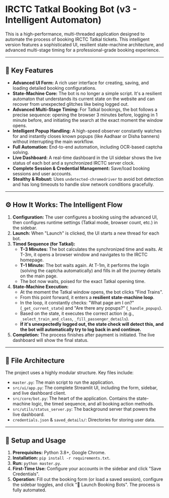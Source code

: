 # IRCTC Tatkal Booking Bot (v3 - Intelligent Automaton)

This is a high-performance, multi-threaded application designed to automate the process of booking IRCTC Tatkal tickets. This intelligent version features a sophisticated UI, resilient state-machine architecture, and advanced multi-stage timing for a professional-grade booking experience.

---

## 🌟 Key Features

- **Advanced UI Form:** A rich user interface for creating, saving, and loading detailed booking configurations.
- **State-Machine Core:** The bot is no longer a simple script. It's a resilient automaton that understands its current state on the website and can recover from unexpected glitches like being logged out.
- **Advanced Multi-Stage Timing:** For Tatkal bookings, the bot follows a precise sequence: opening the browser 3 minutes before, logging in 1 minute before, and initiating the search at the exact moment the window opens.
- **Intelligent Popup Handling:** A high-speed observer constantly watches for and instantly closes known popups (like Aadhaar or Disha banners) without interrupting the main workflow.
- **Full Automation:** End-to-end automation, including OCR-based captcha solving.
- **Live Dashboard:** A real-time dashboard in the UI sidebar shows the live status of each bot and a synchronized IRCTC server clock.
- **Complete Session & Credential Management:** Save/load booking sessions and user accounts.
- **Stealthy & Robust:** Uses `undetected-chromedriver` to avoid bot detection and has long timeouts to handle slow network conditions gracefully.

---

## ⚙️ How It Works: The Intelligent Flow

1.  **Configuration:** The user configures a booking using the advanced UI, then configures runtime settings (Tatkal mode, browser count, etc.) in the sidebar.
2.  **Launch:** When "Launch" is clicked, the UI starts a new thread for each bot.
3.  **Timed Sequence (for Tatkal):**
    -   **T-3 Minutes:** The bot calculates the synchronized time and waits. At T-3m, it opens a browser window and navigates to the IRCTC homepage.
    -   **T-1 Minute:** The bot waits again. At T-1m, it performs the login (solving the captcha automatically) and fills in all the journey details on the main page.
    -   The bot now waits, poised for the exact Tatkal opening time.
4.  **State-Machine Execution:**
    -   At the moment the Tatkal window opens, the bot clicks "Find Trains".
    -   From this point forward, it enters a **resilient state-machine loop**.
    -   In the loop, it constantly checks: "What page am I on?" (`_get_current_state`) and "Are there any popups?" (`_handle_popups`).
    -   Based on the state, it executes the correct action (e.g., `_select_train_and_class`, `_fill_passenger_details`).
    -   **If it's unexpectedly logged out, the state check will detect this, and the bot will automatically try to log back in and continue.**
5.  **Completion:** The process finishes after payment is initiated. The live dashboard will show the final status.

---

## 📂 File Architecture

The project uses a highly modular structure. Key files include:
-   `master.py`: The main script to run the application.
-   `src/ui/app.py`: The complete Streamlit UI, including the form, sidebar, and live dashboard client.
-   `src/core/bot.py`: The heart of the application. Contains the state-machine logic, the timed sequence, and all booking action methods.
-   `src/utils/status_server.py`: The background server that powers the live dashboard.
-   `credentials.json` & `saved_details/`: Directories for storing user data.

---

## 🚀 Setup and Usage

1.  **Prerequisites:** Python 3.8+, Google Chrome.
2.  **Installation:** `pip install -r requirements.txt`.
3.  **Run:** `python master.py`.
4.  **First-Time Use:** Configure your accounts in the sidebar and click "Save Credentials".
5.  **Operation:** Fill out the booking form (or load a saved session), configure the sidebar toggles, and click "🚀 Launch Booking Bots". The process is fully automated.
